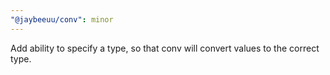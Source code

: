 ```yaml
---
"@jaybeeuu/conv": minor
---
```


Add ability to specify a type, so that conv will convert values to the correct type.

